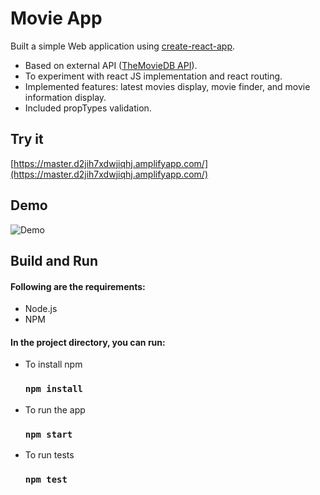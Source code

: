# Movie App
Built a simple Web application using [create-react-app](https://github.com/facebook/create-react-app).
- Based on external API ([TheMovieDB API](https://developers.themoviedb.org/3/getting-started/introduction)). 
- To experiment with react JS implementation and react routing.
- Implemented features: latest movies display, movie finder, and movie information display.
- Included propTypes validation.

## Try it
   [https://master.d2jih7xdwjiqhj.amplifyapp.com/](https://master.d2jih7xdwjiqhj.amplifyapp.com/)

## Demo
![Demo](https://github.com/DhwaniSondhi/Movie-App/blob/master/screen.gif)

## Build and Run
#### Following are the requirements:
- Node.js
- NPM
#### In the project directory, you can run:

- To install npm
  ### `npm install`
- To run the app
  ### `npm start`
- To run tests
  ### `npm test`
